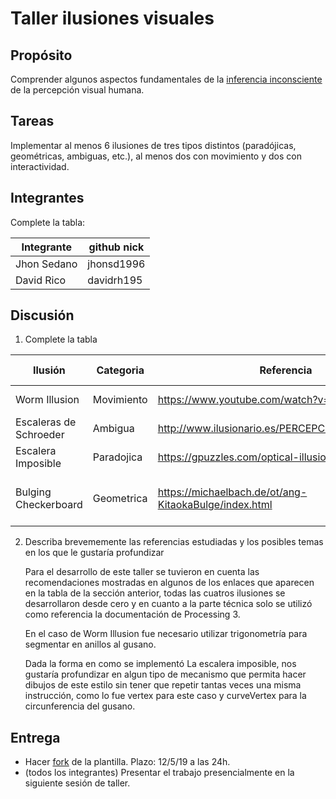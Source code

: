 # Taller ilusiones visuales

## Propósito

Comprender algunos aspectos fundamentales de la [inferencia inconsciente](https://github.com/VisualComputing/Cognitive) de la percepción visual humana.

## Tareas

Implementar al menos 6 ilusiones de tres tipos distintos (paradójicas, geométricas, ambiguas, etc.), al menos dos con movimiento y dos con interactividad.

## Integrantes

Complete la tabla:

| Integrante | github nick |
|------------|-------------|
| Jhon Sedano| jhonsd1996  |
| David Rico | davidrh195  |

## Discusión

1. Complete la tabla

| Ilusión                   | Categoria   | Referencia                                                  | Tipo de interactividad|
|---------------------------|-------------|-------------------------------------------------------------|-----------------------|
| Worm Illusion             |Movimiento   | https://www.youtube.com/watch?v=dSkfs4GNggY                 |Cambio de color        | 
| Escaleras de Schroeder    |Ambigua      | http://www.ilusionario.es/PERCEPCION/fig_revers.htm         |                       |       
| Escalera Imposible        |Paradojica   | https://gpuzzles.com/optical-illusions/paradox/             |                       | 
| Bulging Checkerboard      |Geometrica   | https://michaelbach.de/ot/ang-KitaokaBulge/index.html       |Intercambio de Colores y cantidad de cuadros                       |

2. Describa brevememente las referencias estudiadas y los posibles temas en los que le gustaría profundizar
   
   Para el desarrollo de este taller se tuvieron en cuenta las recomendaciones mostradas en algunos de los enlaces que aparecen en la      tabla de la sección anterior, todas las cuatros ilusiones se desarrollaron desde cero y en cuanto a la parte técnica solo se utilizó    como referencia la documentación de Processing 3.
   
   En el caso de Worm Illusion fue necesario utilizar trigonometría para segmentar en anillos al gusano.
   
   Dada la forma en como se implementó La escalera imposible, nos gustaría profundizar en algun tipo de mecanismo que permita hacer        dibujos de este estilo sin tener que repetir tantas veces una misma instrucción, como lo fue vertex para este caso y curveVertex para    la circunferencia del gusano.
   
## Entrega

* Hacer [fork](https://help.github.com/articles/fork-a-repo/) de la plantilla. Plazo: 12/5/19 a las 24h.
* (todos los integrantes) Presentar el trabajo presencialmente en la siguiente sesión de taller.
